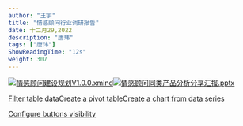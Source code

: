 ```yaml
---
author: "王宇"
title: "情感顾问行业调研报告"
date: 十二月29,2022
description: "唐玮"
tags: ["唐玮"]
ShowReadingTime: "12s"
weight: 307
---
```

[![](/s/-vky9ok/8401/008d09724398b50e93468e30a239d4f6d750af9b/4.1.1/_/download/resources/com.atlassian.confluence.plugins.confluence-view-file-macro:view-file-macro-resources/images/placeholder-medium-file.png)情感顾问建设规划V1.0.0.xmind](/download/attachments/91152181/%E6%83%85%E6%84%9F%E9%A1%BE%E9%97%AE%E5%BB%BA%E8%AE%BE%E8%A7%84%E5%88%92V1.0.0.xmind?version=1&modificationDate=1672278695966&api=v2)[![](/s/-vky9ok/8401/008d09724398b50e93468e30a239d4f6d750af9b/4.1.1/_/download/resources/com.atlassian.confluence.plugins.confluence-view-file-macro:view-file-macro-resources/images/placeholder-medium-presentation.png)情感顾问同类产品分析分享汇报.pptx](/download/attachments/91152181/%E6%83%85%E6%84%9F%E9%A1%BE%E9%97%AE%E5%90%8C%E7%B1%BB%E4%BA%A7%E5%93%81%E5%88%86%E6%9E%90%E5%88%86%E4%BA%AB%E6%B1%87%E6%8A%A5.pptx?version=1&modificationDate=1672278700513&api=v2)

[Filter table data](#)[Create a pivot table](#)[Create a chart from data series](#)

[Configure buttons visibility](/users/tfac-settings.action)